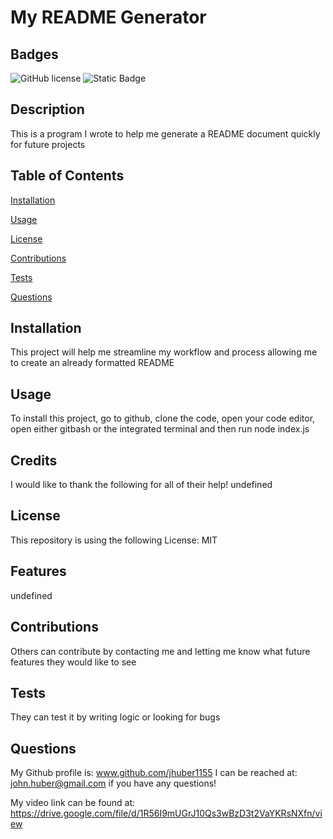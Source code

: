 # My README Generator

  ## Badges
  ![GitHub license](https://img.shields.io/badge/license-MIT-blue.svg)
  ![Static Badge](https://img.shields.io/badge/MIT-blue)


  ## Description 
  This is a program I wrote to help me generate a README document quickly for future projects

  ## Table of Contents

  [Installation](#installation)

  [Usage](#usage)

  [License](#license)

  [Contributions](#contributions)

  [Tests](#tests)

  [Questions](#questions)

  ## Installation 
  This project will help me streamline my workflow and process allowing me to create an already formatted README

  ## Usage 
  To install this project, go to github, clone the code, open your code editor, open either gitbash or the integrated terminal and then run node index.js

  ## Credits
  I would like to thank the following for all of their help!
  undefined

  ## License
  This repository is using the following License: MIT
  
  ## Features
  undefined

  ## Contributions
  Others can contribute by contacting me and letting me know what future features they would like to see

  ## Tests
  They can test it by writing logic or looking for bugs

  ## Questions
  My Github profile is: www.github.com/jhuber1155
  I can be reached at: john.huber@gmail.com if you have any questions!

My video link can be found at: https://drive.google.com/file/d/1R56I9mUGrJ10Qs3wBzD3t2VaYKRsNXfn/view